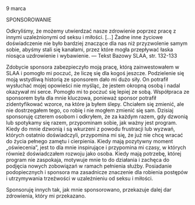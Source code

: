 9 marca

SPONSOROWANIE

 Odkryliśmy, że możemy utwierdzać nasze zdrowienie poprzez pracę z innymi uzależnionymi od seksu i miłości. [...] Żadne inne życiowe doświadczenie nie było bardziej znaczące dla nas niż przyzwolenie samym sobie, abyśmy stali się kanałami, przez które mogła przepływać łaska niosąca uzdrowienie i wybawienie. — Tekst Bazowy SLAA, str. 132-133

 Zdobycie sponsora zabezpieczyło moją pracę, którą zainwestowałem w SLAA i pomogło mi poczuć, że liczę się dla kogoś jeszcze. Podzielenie się moją wstydliwą historią ze sponsorem dało mi dużo siły. On potrafił wysłuchać mojej opowieści nie myśląc, że jestem okropną osobą i nadal okazywał mi serce. Pomogło mi to poczuć się lepiej ze sobą. Współpraca ze sponsorem była dla mnie kluczowa, ponieważ sponsor potrafił zidentyfikować wzorce, na które ja byłem ślepy. Chciałem się zmienić, ale nie dostrzegałem tego, co robię i nie mogłem zmienić się sam. Dzisiaj sponsoruję czterem osobom i odkryłem, że za każdym razem, gdy dzwonią lub spotykamy się razem, przypominam sobie, jak ważny jest program. Kiedy do mnie dzwonią i są wkurzeni z powodu frustracji lub wyzwań, których ostatnio doświadczyli, przypomina mi się, że już nie chcę wracać do życia pełnego zamętu i cierpienia. Kiedy mają pozytywny moment „oświecenia”, jest to dla mnie inspirujące i przypomina mi czasy, w których również doświadczałem rozwoju jako osoba. Kiedy mają potrzebę, której program nie zaspokaja, motywuje mnie to do działania i zachęca do podjęcia nowych zobowiązań w ramach pełnienia służby. Posiadanie podopiecznych i sponsora ma zasadnicze znaczenie dla robienia postępów i utrzymywania trzeźwości w uzależnieniu od seksu i miłości.

 Sponsoruję innych tak, jak mnie sponsorowano, przekazuje dalej dar zdrowienia, który mi przekazano.
